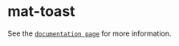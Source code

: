 # mat-toast

See the [`documentation page`](http://expandjs.com/elements/mat-toast) for more information.
